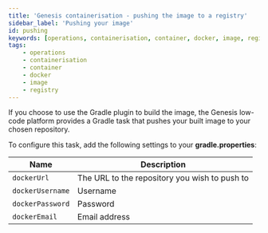 ```yaml
---
title: 'Genesis containerisation - pushing the image to a registry'
sidebar_label: 'Pushing your image'
id: pushing
keywords: [operations, containerisation, container, docker, image, registry]
tags:
    - operations
    - containerisation
    - container
    - docker
    - image
    - registry
---
```


If you choose to use the Gradle plugin to build the image, the Genesis low-code platform provides a Gradle task that pushes your built image to your chosen repository.

To configure this task, add the following settings to your **gradle.properties**:

| Name | Description |
| --- | --- |
| `dockerUrl` | The URL to the repository you wish to push to |
| `dockerUsername` | Username |
| `dockerPassword` | Password |
| `dockerEmail` | Email address |
